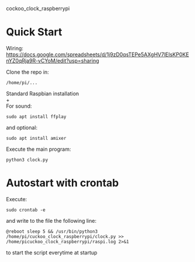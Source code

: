 cockoo_clock_raspberrypi 

# Quick Start
Wiring:
https://docs.google.com/spreadsheets/d/1j9zD0qsTEPe5AXgHV7lEIsKP0KEnYZ0qRja9R-vCYoM/edit?usp=sharing

Clone the repo in:  
```
/home/pi/...
```

Standard Raspbian installation  
+  
For sound:  

```
sudo apt install ffplay
```

and optional: 

```
sudo apt install amixer
```

Execute the main program:
```
python3 clock.py
```

# Autostart with crontab

Execute:  
```
sudo crontab -e
```
and write to the file the following line:

```
@reboot sleep 5 && /usr/bin/python3 /home/pi/cuckoo_clock_raspberrypi/clock.py >> /home/picuckoo_clock_raspberrypi/raspi.log 2>&1
```
to start the script everytime at startup
